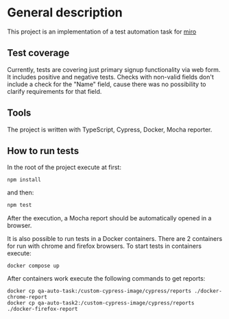 # General description

This project is an implementation of a test automation task for [miro](https://miro.com/signup/)

## Test coverage

Currently, tests are covering just primary signup functionality via web form. It includes positive and negative tests. Checks with non-valid fields don't include a check for the "Name" field, cause there was no possibility to clarify requirements for that field.

##  Tools

The project is written with TypeScript, Cypress, Docker, Mocha reporter.

## How to run tests
In the root of the project execute at first:
```
npm install
```
and then:
```bash
npm test
```

After the execution, a Mocha report should be automatically opened in a browser.

It is also possible to run tests in a Docker containers. There are 2 containers for run with chrome and firefox browsers.
To start tests in containers execute:
```
docker compose up
```
After containers work execute the following commands to get reports:
```
docker cp qa-auto-task:/custom-cypress-image/cypress/reports ./docker-chrome-report
docker cp qa-auto-task2:/custom-cypress-image/cypress/reports ./docker-firefox-report
```